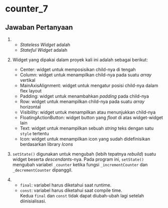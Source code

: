 # counter_7
## Jawaban Pertanyaan
1. - *Stateless Widget* adalah 
   - *Stateful Widget* adalah 

2. Widget yang dipakai dalam proyek kali ini adalah sebagai berikut:
   - Center: widget untuk memposisikan child-nya di tengah
   - Column: widget untuk menampilkan child-nya pada suatu *array* vertikal
   - MainAxisAlignment: widget untuk mengatur posisi child-nya dalam flex layout
   - Padding: widget untuk menambahkan *padding* pada child-nya
   - Row: widget untuk menampilkan child-nya pada suatu *array* horizontal
   - Visibility: widget untuk menampilkan atau menunjukkan child-nya
   - FloatingActionButton: widget button yang *float* di atas widget-widget lain
   - Text: widget untuk menampilkan sebuah *string* teks dengan satu `style` tertentu
   - Icon: widget untuk menampilkan icon yang sudah didefinisikan berdasarkan library *Icons*

3. `setState()` digunakan untuk mengubah (lebih tepatnya *rebuild*) suatu widget beserta *descendants*-nya. Pada program ini, `setState()` mengubah variabel `_counter` ketika fungsi `_incrementCounter` dan `_decrementCounter` dipanggil.

4. - `final`: variabel harus diketahui saat runtime. 
   - `const`: variabel harus diketahui saat compile time.<br>
   Kedua `final` dan `const` tidak dapat diubah-ubah lagi setelah diinisialisasi.